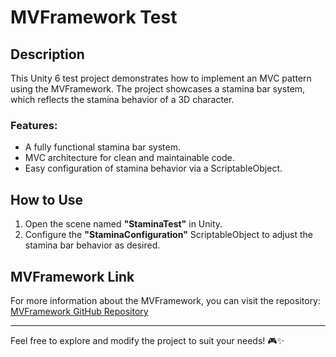 # MVFramework Test

## Description

This Unity 6 test project demonstrates how to implement an MVC pattern using the MVFramework. The project showcases a stamina bar system, which reflects the stamina behavior of a 3D character.

### Features:
- A fully functional stamina bar system.
- MVC architecture for clean and maintainable code.
- Easy configuration of stamina behavior via a ScriptableObject.

## How to Use

1. Open the scene named **"StaminaTest"** in Unity.
2. Configure the **"StaminaConfiguration"** ScriptableObject to adjust the stamina bar behavior as desired.

## MVFramework Link

For more information about the MVFramework, you can visit the repository:  
[MVFramework GitHub Repository](https://github.com/DanCastroArjona/MVFramework.git)

---

Feel free to explore and modify the project to suit your needs! 🎮✨